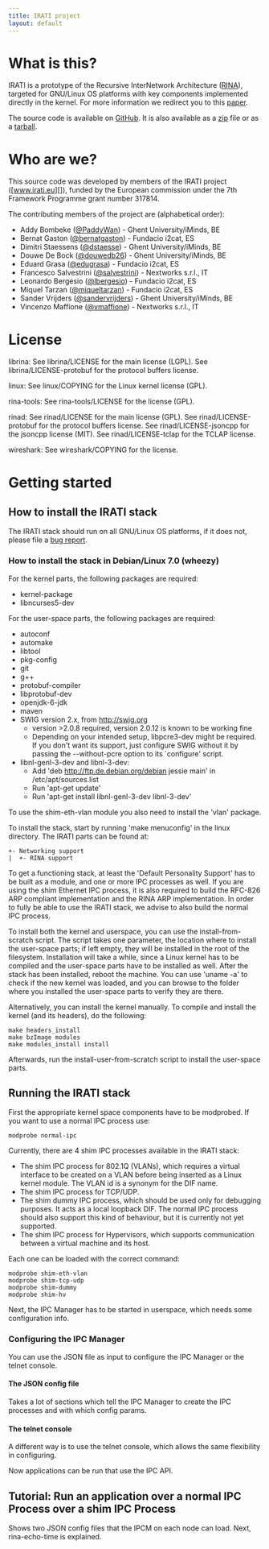 ```yaml
---
title: IRATI project
layout: default
---
```


  [bug report]: https://github.com/IRATI/stack/issues/new
  [www.irati.eu]: http://www.irati.eu
  [@PaddyWan]: https://github.com/PaddyWan
  [@bernatgaston]: https://github.com/bernatgaston
  [@dstaesse]: https://github.com/dstaesse
  [@douwedb26]: https://github.com/douwedb26
  [@edugrasa]: https://github.com/edugrasa
  [@salvestrini]: https://github.com/salvestrini
  [@lbergesio]: https://github.com/lbergesio
  [@miqueltarzan]: https://github.com/miqueltarzan
  [@sandervrijders]: https://github.com/sandervrijders
  [@vmaffione]: https://github.com/vmaffione

What is this?
=============

IRATI is a prototype of the Recursive InterNetwork Architecture
([RINA](http://rina.tssg.org/)), targeted for GNU/Linux OS platforms
with key components implemented directly in the kernel. For more
information we redirect you to this
[paper](http://dx.doi.org/10.1109/MNET.2014.6786609).

The source code is available on
 [GitHub](https://github.com/sandervrijders/stack). It is also
 available as a [zip](https://github.com/irati/stack/zipball/master) file or as
 a [tarball](https://github.com/irati/stack/tarball/master).

Who are we?
=============

This source code was developed by members of the IRATI project
([www.irati.eu][]), funded by the European commission under the 7th
Framework Programme grant number 317814.

The contributing members of the project are (alphabetical order):

-   Addy Bombeke ([@PaddyWan][]) - Ghent University/iMinds, BE
-   Bernat Gaston ([@bernatgaston][]) - Fundacio i2cat, ES
-   Dimitri Staessens ([@dstaesse][]) - Ghent University/iMinds, BE
-   Douwe De Bock ([@douwedb26][]) - Ghent University/iMinds, BE
-   Eduard Grasa ([@edugrasa][]) - Fundacio i2cat, ES
-   Francesco Salvestrini ([@salvestrini][]) - Nextworks s.r.l., IT
-   Leonardo Bergesio ([@lbergesio][]) - Fundacio i2cat, ES
-   Miquel Tarzan ([@miqueltarzan][]) - Fundacio i2cat, ES
-   Sander Vrijders ([@sandervrijders][]) - Ghent University/iMinds, BE
-   Vincenzo Maffione ([@vmaffione][]) - Nextworks s.r.l., IT

License
=============

librina: See librina/LICENSE for the main license (LGPL). See
librina/LICENSE-protobuf for the protocol buffers license.

linux: See linux/COPYING for the Linux kernel license (GPL).

rina-tools: See rina-tools/LICENSE for the license (GPL).

rinad: See rinad/LICENSE for the main license (GPL). See
rinad/LICENSE-protobuf for the protocol buffers license. See
rinad/LICENSE-jsoncpp for the jsoncpp license (MIT). See
rinad/LICENSE-tclap for the TCLAP license.

wireshark: See wireshark/COPYING for the license.

Getting started
=============

## How to install the IRATI stack ##

The IRATI stack should run on all GNU/Linux OS platforms, if it does not, 
please file a [bug report][].

### How to install the stack in Debian/Linux 7.0 (wheezy) ###

For the kernel parts, the following packages are required:
    
* kernel-package
* libncurses5-dev

For the user-space parts, the following packages are required:

* autoconf
* automake
* libtool
* pkg-config
* git
* g++
* protobuf-compiler
* libprotobuf-dev
* openjdk-6-jdk
* maven 
* SWIG version 2.x, from http://swig.org
  * version >2.0.8 required, version 2.0.12 is known to be working fine
  * Depending on your intended setup, libpcre3-dev might be required. If
    you don't want its support, just configure SWIG without it by
    passing the --without-pcre option to its `configure' script.
* libnl-genl-3-dev and libnl-3-dev:
  * Add 'deb http://ftp.de.debian.org/debian jessie main' in
     /etc/apt/sources.list
  * Run 'apt-get update'
  * Run 'apt-get install libnl-genl-3-dev libnl-3-dev'

To use the shim-eth-vlan module you also need to install the 'vlan'
package.

To install the stack, start by running 'make menuconfig' in the linux
directory. The IRATI parts can be found at:

    +- Networking support
    |  +- RINA support 

To get a functioning stack, at least the 'Default Personality Support'
has to be built as a module, and one or more IPC processes as well.
If you are using the shim Ethernet IPC process, it is also required to
build the RFC-826 ARP compliant implementation and the RINA ARP
implementation. In order to fully be able to use the IRATI stack, 
we advise to also build the normal IPC process.

To install both the kernel and userspace, you can use the
install-from-scratch script. The script takes one parameter, the
location where to install the user-space parts; if left empty, they
will be installed in the root of the filesystem. Installation will
take a while, since a Linux kernel has to be compiled and the
user-space parts have to be installed as well. After the stack has
been installed, reboot the machine. You can use 'uname -a' to check if
the new kernel was loaded, and you can browse to the folder where you
installed the user-space parts to verify they are there.

Alternatively, you can install the kernel manually. To compile and
install the kernel (and its headers), do the following:

    make headers_install
    make bzImage modules
    make modules_install install

Afterwards, run the install-user-from-scratch script to install the
user-space parts.

## Running the IRATI stack ##

First the appropriate kernel space components have to be modprobed. If
you want to use a normal IPC process use:

    modprobe normal-ipc

Currently, there are 4 shim IPC processes available in the IRATI
stack: 

* The shim IPC process for 802.1Q (VLANs), which requires a virtual
interface to be created on a VLAN before being inserted as a Linux
kernel module. The VLAN id is a synonym for the DIF name.  
* The shim IPC process for TCP/UDP.  
* The shim dummy IPC process, which should be used only for debugging 
purposes. It acts as a local loopback DIF. The normal IPC process 
should also support this kind of behaviour, but it is currently not yet 
supported.  
* The shim IPC process for Hypervisors, which supports communication 
between a virtual machine and its host.

Each one can be loaded with the correct command:

    modprobe shim-eth-vlan
    modprobe shim-tcp-udp
    modprobe shim-dummy
    modprobe shim-hv

Next, the IPC Manager has to be started in userspace, which needs some
configuration info.

### Configuring the IPC Manager ###

You can use the JSON file as input to configure the IPC Manager or the telnet console.

#### The JSON config file ####

Takes a lot of sections which tell the IPC Manager to create the IPC
processes and with which config params.

#### The telnet console ####

A different way is to use the telnet console, which allows the same
flexibility in configuring.

Now applications can be run that use the IPC API.

## Tutorial: Run an application over a normal IPC Process over a shim IPC Process ##

Shows two JSON config files that the IPCM on each node can load. Next,
rina-echo-time is explained.

